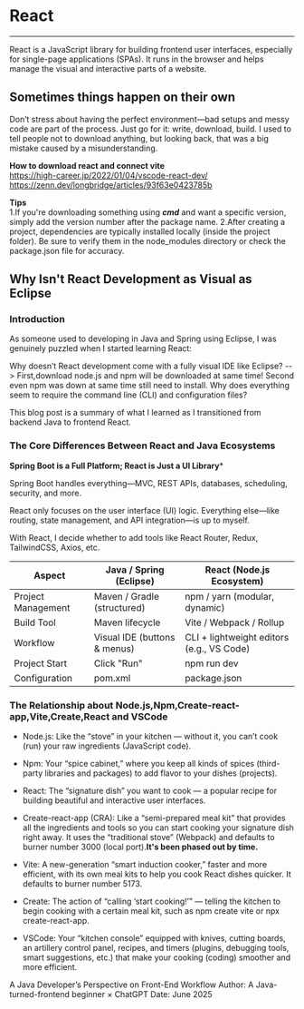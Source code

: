 # React
***
React is a JavaScript library for building frontend user interfaces, especially for single-page applications (SPAs). It runs in the browser and helps manage the visual and interactive parts of a website.

## Sometimes things happen on their own
Don’t stress about having the perfect environment—bad setups and messy code are part of the process.
Just go for it: write, download, build.
I used to tell people not to download anything, but looking back, that was a big mistake caused by a misunderstanding.

**How to download react and connect vite**  
https://high-career.jp/2022/01/04/vscode-react-dev/  
https://zenn.dev/longbridge/articles/93f63e0423785b

**Tips**  
1.If you're downloading something using ***cmd*** and want a specific version, simply add the version number after the package name.
2.After creating a project, dependencies are typically installed locally (inside the project folder). Be sure to verify them in the node_modules directory or check the package.json file for accuracy.

## Why Isn't React Development as Visual as Eclipse

### Introduction
As someone used to developing in Java and Spring using Eclipse, I was genuinely puzzled when I started learning React:

Why doesn’t React development come with a fully visual IDE like Eclipse? --> First,download node.js and npm will be downloaded at same time! Second even npm was down at same time still need to install.
Why does everything seem to require the command line (CLI) and configuration files?

This blog post is a summary of what I learned as I transitioned from backend Java to frontend React.

### The Core Differences Between React and Java Ecosystems
**Spring Boot is a Full Platform; React is Just a UI Library***

Spring Boot handles everything—MVC, REST APIs, databases, scheduling, security, and more.

React only focuses on the user interface (UI) logic. Everything else—like routing, state management, and API integration—is up to myself.

With React, I decide whether to add tools like React Router, Redux, TailwindCSS, Axios, etc.

| Aspect |Java / Spring (Eclipse) |React (Node.js Ecosystem)|
|----------|----------|----------|
|Project Management|Maven / Gradle (structured)|npm / yarn (modular, dynamic)|
|Build Tool|Maven lifecycle|Vite / Webpack / Rollup|
|Workflow|Visual IDE (buttons & menus)|CLI + lightweight editors (e.g., VS Code)|
|Project Start|Click "Run"|npm run dev|
|Configuration|	pom.xml|package.json|

### The Relationship about Node.js,Npm,Create-react-app,Vite,Create,React and VSCode

* Node.js: Like the “stove” in your kitchen — without it, you can’t cook (run) your raw ingredients (JavaScript code).

* Npm: Your “spice cabinet,” where you keep all kinds of spices (third-party libraries and packages) to add flavor to your dishes (projects).

* React: The “signature dish” you want to cook — a popular recipe for building beautiful and interactive user interfaces.

* Create-react-app (CRA): Like a “semi-prepared meal kit” that provides all the ingredients and tools so you can start cooking your signature dish right away. It uses the “traditional stove” (Webpack) and defaults to burner number 3000 (local port).**It's been phased out by time.**

* Vite: A new-generation “smart induction cooker,” faster and more efficient, with its own meal kits to help you cook React dishes quicker. It defaults to burner number 5173.

* Create: The action of “calling ‘start cooking!’” — telling the kitchen to begin cooking with a certain meal kit, such as npm create vite or npx create-react-app.

* VSCode: Your “kitchen console” equipped with knives, cutting boards, an artillery control panel, recipes, and timers (plugins, debugging tools, smart suggestions, etc.) that make your cooking (coding) smoother and more efficient.



A Java Developer’s Perspective on Front-End Workflow
Author: A Java-turned-frontend beginner × ChatGPT
Date: June 2025
